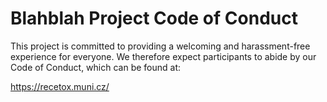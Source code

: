 # Blahblah Project Code of Conduct

This project is committed to providing a welcoming and harassment-free
experience for everyone. We therefore expect participants to abide by our Code
of Conduct, which can be found at:

https://recetox.muni.cz/
